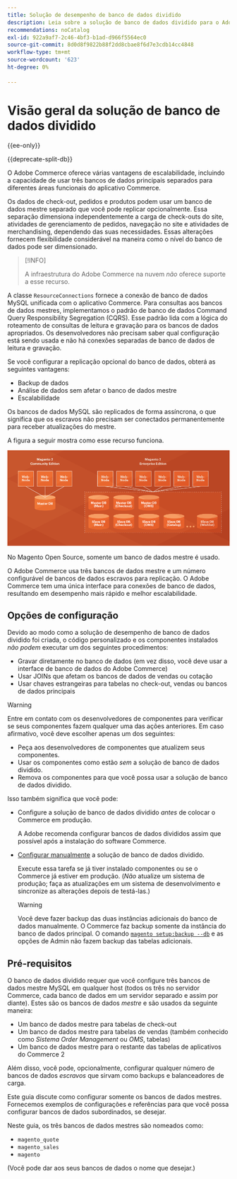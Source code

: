 ```yaml
---
title: Solução de desempenho de banco de dados dividido
description: Leia sobre a solução de banco de dados dividido para o Adobe Commerce.
recommendations: noCatalog
exl-id: 922a9af7-2c46-4bf3-b1ad-d966f5564ec0
source-git-commit: 8d0d8f9822b88f2dd8cbae8f6d7e3cdb14cc4848
workflow-type: tm+mt
source-wordcount: '623'
ht-degree: 0%

---
```


# Visão geral da solução de banco de dados dividido

{{ee-only}}

{{deprecate-split-db}}

O Adobe Commerce oferece várias vantagens de escalabilidade, incluindo a capacidade de usar três bancos de dados principais separados para diferentes áreas funcionais do aplicativo Commerce.

Os dados de check-out, pedidos e produtos podem usar um banco de dados mestre separado que você pode replicar opcionalmente. Essa separação dimensiona independentemente a carga de check-outs do site, atividades de gerenciamento de pedidos, navegação no site e atividades de merchandising, dependendo das suas necessidades. Essas alterações fornecem flexibilidade considerável na maneira como o nível do banco de dados pode ser dimensionado.

>[!INFO]
>
>A infraestrutura do Adobe Commerce na nuvem _não_ oferece suporte a esse recurso.

A classe `ResourceConnections` fornece a conexão de banco de dados MySQL unificada com o aplicativo Commerce. Para consultas aos bancos de dados mestres, implementamos o padrão de banco de dados Command Query Responsibility Segregation (CQRS). Esse padrão lida com a lógica do roteamento de consultas de leitura e gravação para os bancos de dados apropriados. Os desenvolvedores não precisam saber qual configuração está sendo usada e não há conexões separadas de banco de dados de leitura e gravação.

Se você configurar a replicação opcional do banco de dados, obterá as seguintes vantagens:

- Backup de dados
- Análise de dados sem afetar o banco de dados mestre
- Escalabilidade

Os bancos de dados MySQL são replicados de forma assíncrona, o que significa que os escravos não precisam ser conectados permanentemente para receber atualizações do mestre.

A figura a seguir mostra como esse recurso funciona.

![O Adobe Commerce usa bancos de dados diferentes para armazenar tabelas](../../assets/configuration/split-db-diagram-ee.png)

No Magento Open Source, somente um banco de dados mestre é usado.

O Adobe Commerce usa três bancos de dados mestre e um número configurável de bancos de dados escravos para replicação. O Adobe Commerce tem uma única interface para conexões de banco de dados, resultando em desempenho mais rápido e melhor escalabilidade.

## Opções de configuração

Devido ao modo como a solução de desempenho de banco de dados dividido foi criada, o código personalizado e os componentes instalados _não podem_ executar um dos seguintes procedimentos:

- Gravar diretamente no banco de dados (em vez disso, você deve usar a interface de banco de dados do Adobe Commerce)
- Usar JOINs que afetam os bancos de dados de vendas ou cotação
- Usar chaves estrangeiras para tabelas no check-out, vendas ou bancos de dados principais

>[!WARNING]
>
>Entre em contato com os desenvolvedores de componentes para verificar se seus componentes fazem qualquer uma das ações anteriores. Em caso afirmativo, você deve escolher apenas um dos seguintes:
>
>- Peça aos desenvolvedores de componentes que atualizem seus componentes.
>- Usar os componentes como estão _sem_ a solução de banco de dados dividido.
>- Remova os componentes para que você possa usar a solução de banco de dados dividido.

Isso também significa que você pode:

- Configure a solução de banco de dados dividido _antes_ de colocar o Commerce em produção.

  A Adobe recomenda configurar bancos de dados divididos assim que possível após a instalação do software Commerce.

- [Configurar manualmente](multi-master-manual.md) a solução de banco de dados dividido.

  Execute essa tarefa se já tiver instalado componentes ou se o Commerce já estiver em produção. (_Não_ atualize um sistema de produção; faça as atualizações em um sistema de desenvolvimento e sincronize as alterações depois de testá-las.)

  >[!WARNING]
  >
  >Você deve fazer backup das duas instâncias adicionais do banco de dados manualmente. O Commerce faz backup somente da instância do banco de dados principal. O comando [`magento setup:backup --db`](../../installation/tutorials/backup.md) e as opções de Admin não fazem backup das tabelas adicionais.

## Pré-requisitos

O banco de dados dividido requer que você configure três bancos de dados mestre MySQL em qualquer host (todos os três no servidor Commerce, cada banco de dados em um servidor separado e assim por diante). Estes são os bancos de dados _mestre_ e são usados da seguinte maneira:

- Um banco de dados mestre para tabelas de check-out
- Um banco de dados mestre para tabelas de vendas (também conhecido como _Sistema Order Management_ ou _OMS_, tabelas)
- Um banco de dados mestre para o restante das tabelas de aplicativos do Commerce 2

Além disso, você pode, opcionalmente, configurar qualquer número de bancos de dados _escravos_ que sirvam como backups e balanceadores de carga.

Este guia discute como configurar somente os bancos de dados mestres. Fornecemos exemplos de configurações e referências para que você possa configurar bancos de dados subordinados, se desejar.

Neste guia, os três bancos de dados mestres são nomeados como:

- `magento_quote`
- `magento_sales`
- `magento`

(Você pode dar aos seus bancos de dados o nome que desejar.)
